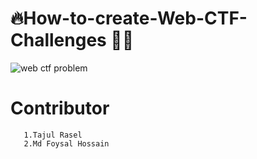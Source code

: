 # 🔥How-to-create-Web-CTF-Challenges 👨‍🍳

![web ctf problem](https://user-images.githubusercontent.com/55437834/160621933-4b824393-edbc-4ade-9ad0-6e1c562d8d42.png)

# Contributor
       1.Tajul Rasel
       2.Md Foysal Hossain
